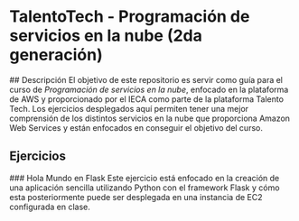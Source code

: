 # TalentoTech - Programación de servicios en la nube (2da generación)

## Descripción 
El objetivo de este repositorio es servir como guía para el curso de *Programación de servicios en la nube*, enfocado en la plataforma de AWS y proporcionado por el IECA como parte de la plataforma Talento Tech. 
Los ejercicios desplegados aquí permiten tener una mejor comprensión de los distintos servicios en la nube que proporciona Amazon Web Services y están enfocados en conseguir el objetivo del curso.

## Ejercicios

### Hola Mundo en Flask
Este ejercicio está enfocado en la creación de una aplicación sencilla utilizando Python con el framework Flask y cómo esta posteriormente puede ser desplegada en una instancia de EC2 configurada en clase.

